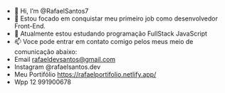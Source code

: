 - 👋 Hi, I’m @RafaelSantos7
- 👀 Estou focado em conquistar meu primeiro job como desenvolvedor Front-End.
- 🌱 Atualmente estou estudando programação FullStack JavaScript
- 📫 Voce pode entrar em contato comigo pelos meus meio de comunicação abaixo:
-  Email rafaeldevsantos@gmail.com 
-  Instagram @rafaelsantos.dev
-  Meu Portifólio https://rafaelportifolio.netlify.app/
-  Wpp 12 991900678

<!---
RafaelSantos7/RafaelSantos7 is a ✨ special ✨ repository because its `README.md` (this file) appears on your GitHub profile.
You can click the Preview link to take a look at your changes.
--->
